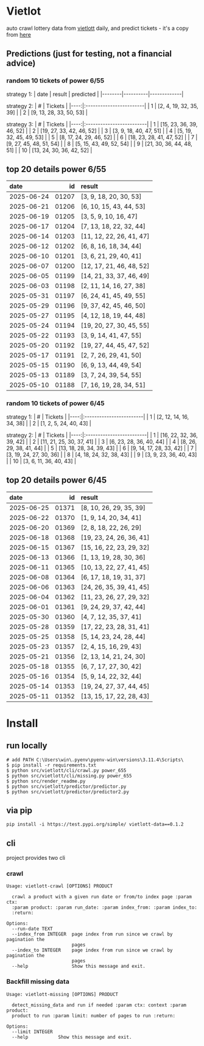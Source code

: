 # Vietlot
auto crawl lottery data from [vietlott](https://vietlott.vn) daily, and predict tickets - it's a copy from [here](https://github.com/vietvudanh/vietlott-data)
## Predictions (just for testing, not a financial advice)
### random 10 tickets of power 6/55

strategy 1:
| date   | result   | predicted   |
|--------|----------|-------------|

strategy 2:
|   # | Tickets                 |
|----:|:------------------------|
|   1 | [2, 4, 19, 32, 35, 39]  |
|   2 | [9, 13, 28, 33, 50, 53] |

strategy 3:
|   # | Tickets                  |
|----:|:-------------------------|
|   1 | [15, 23, 36, 39, 46, 52] |
|   2 | [19, 27, 33, 42, 46, 52] |
|   3 | [3, 9, 18, 40, 47, 51]   |
|   4 | [5, 19, 32, 45, 49, 53]  |
|   5 | [8, 17, 24, 29, 46, 52]  |
|   6 | [18, 23, 28, 41, 47, 52] |
|   7 | [9, 27, 45, 48, 51, 54]  |
|   8 | [5, 15, 43, 49, 52, 54]  |
|   9 | [21, 30, 36, 44, 48, 51] |
|  10 | [13, 24, 30, 36, 42, 52] |

## top 20 details power 6/55
| date       |    id | result                   |
|:-----------|------:|:-------------------------|
| 2025-06-24 | 01207 | [3, 9, 18, 20, 30, 53]   |
| 2025-06-21 | 01206 | [6, 10, 15, 43, 44, 53]  |
| 2025-06-19 | 01205 | [3, 5, 9, 10, 16, 47]    |
| 2025-06-17 | 01204 | [7, 13, 18, 22, 32, 44]  |
| 2025-06-14 | 01203 | [11, 12, 22, 26, 41, 47] |
| 2025-06-12 | 01202 | [6, 8, 16, 18, 34, 44]   |
| 2025-06-10 | 01201 | [3, 6, 21, 29, 40, 41]   |
| 2025-06-07 | 01200 | [12, 17, 21, 46, 48, 52] |
| 2025-06-05 | 01199 | [14, 21, 33, 37, 46, 49] |
| 2025-06-03 | 01198 | [2, 11, 14, 16, 27, 38]  |
| 2025-05-31 | 01197 | [6, 24, 41, 45, 49, 55]  |
| 2025-05-29 | 01196 | [9, 37, 42, 45, 46, 50]  |
| 2025-05-27 | 01195 | [4, 12, 18, 19, 44, 48]  |
| 2025-05-24 | 01194 | [19, 20, 27, 30, 45, 55] |
| 2025-05-22 | 01193 | [3, 9, 14, 41, 47, 55]   |
| 2025-05-20 | 01192 | [19, 27, 44, 45, 47, 52] |
| 2025-05-17 | 01191 | [2, 7, 26, 29, 41, 50]   |
| 2025-05-15 | 01190 | [6, 9, 13, 44, 49, 54]   |
| 2025-05-13 | 01189 | [3, 7, 24, 39, 54, 55]   |
| 2025-05-10 | 01188 | [7, 16, 19, 28, 34, 51]  |

### random 10 tickets of power 6/45

strategy 1:
|   # | Tickets                 |
|----:|:------------------------|
|   1 | [2, 12, 14, 16, 34, 38] |
|   2 | [1, 2, 5, 24, 40, 43]   |

strategy 2:
|   # | Tickets                  |
|----:|:-------------------------|
|   1 | [16, 22, 32, 36, 39, 42] |
|   2 | [11, 21, 25, 30, 37, 41] |
|   3 | [6, 23, 28, 36, 40, 44]  |
|   4 | [8, 26, 29, 38, 41, 44]  |
|   5 | [13, 18, 28, 34, 39, 43] |
|   6 | [9, 14, 17, 28, 33, 42]  |
|   7 | [3, 19, 24, 27, 30, 36]  |
|   8 | [4, 18, 24, 32, 38, 43]  |
|   9 | [3, 9, 23, 36, 40, 43]   |
|  10 | [3, 6, 11, 36, 40, 43]   |

## top 20 details power 6/45
| date       |    id | result                   |
|:-----------|------:|:-------------------------|
| 2025-06-25 | 01371 | [8, 10, 26, 29, 35, 39]  |
| 2025-06-22 | 01370 | [1, 9, 14, 20, 34, 41]   |
| 2025-06-20 | 01369 | [2, 8, 18, 22, 26, 29]   |
| 2025-06-18 | 01368 | [19, 23, 24, 26, 36, 41] |
| 2025-06-15 | 01367 | [15, 16, 22, 23, 29, 32] |
| 2025-06-13 | 01366 | [1, 13, 19, 28, 30, 36]  |
| 2025-06-11 | 01365 | [10, 13, 22, 27, 41, 45] |
| 2025-06-08 | 01364 | [6, 17, 18, 19, 31, 37]  |
| 2025-06-06 | 01363 | [24, 26, 35, 39, 41, 45] |
| 2025-06-04 | 01362 | [11, 23, 26, 27, 29, 32] |
| 2025-06-01 | 01361 | [9, 24, 29, 37, 42, 44]  |
| 2025-05-30 | 01360 | [4, 7, 12, 35, 37, 41]   |
| 2025-05-28 | 01359 | [17, 22, 23, 28, 31, 41] |
| 2025-05-25 | 01358 | [5, 14, 23, 24, 28, 44]  |
| 2025-05-23 | 01357 | [2, 4, 15, 16, 29, 43]   |
| 2025-05-21 | 01356 | [2, 13, 14, 21, 24, 30]  |
| 2025-05-18 | 01355 | [6, 7, 17, 27, 30, 42]   |
| 2025-05-16 | 01354 | [5, 9, 14, 22, 32, 44]   |
| 2025-05-14 | 01353 | [19, 24, 27, 37, 44, 45] |
| 2025-05-11 | 01352 | [13, 15, 17, 22, 28, 43] |

<!---
stats 6/55 all time - stats.to_markdown(index=False)
stats 6/55 -15d - stats_15d.to_markdown(index=False)
stats 6/55 -30d - stats_30d.to_markdown(index=False)
stats 6/55 -60d - stats_60d.to_markdown(index=False)
stats 6/55 -90d - stats_90d.to_markdown(index=False)
-->

# Install
 
## run locally

```shell
# add PATH C:\Users\win\.pyenv\pyenv-win\versions\3.11.4\Scripts\
$ pip install -r requirements.txt
$ python src/vietlott/cli/crawl.py power_655
$ python src/vietlott/cli/missing.py power_655
$ python src/render_readme.py
$ python src/vietlott/predictor/predictor.py
$ python src/vietlott/predictor/predictor2.py
```
 
## via pip

```shell
pip install -i https://test.pypi.org/simple/ vietlott-data==0.1.2
```

## cli
project provides two cli

### crawl
```shell
Usage: vietlott-crawl [OPTIONS] PRODUCT

  crawl a product with a given run date or from/to index page :param ctx:
  :param product: :param run_date: :param index_from: :param index_to:
  :return:

Options:
  --run-date TEXT
  --index_from INTEGER  page index from run since we crawl by pagination the
                        pages
  --index_to INTEGER    page index from run since we crawl by pagination the
                        pages
  --help                Show this message and exit.
```

### Backfill missing data

```shell
Usage: vietlott-missing [OPTIONS] PRODUCT

  detect_missing_data and run if needed :param ctx: context :param product:
  product to run :param limit: number of pages to run :return:

Options:
  --limit INTEGER
  --help           Show this message and exit.
```

